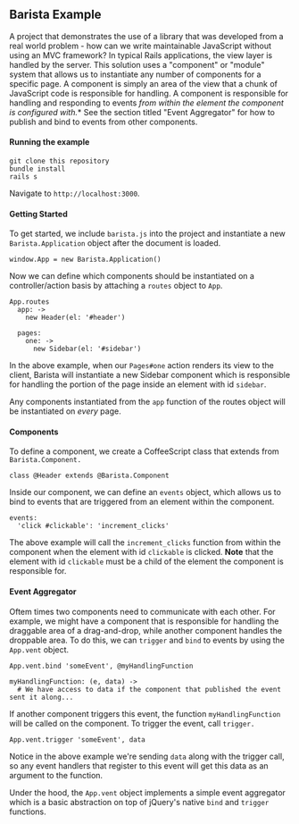 ## Barista Example

A project that demonstrates the use of a library that was developed from a real world problem - how can we write maintainable JavaScript without using an MVC framework? In typical Rails applications, the view layer is handled by the server. This solution uses a "component" or "module" system that allows us to instantiate any number of components for a specific page. A component is simply an area of the view that a chunk of JavaScript code is responsible for handling. A component is responsible for handling and responding to events *from within the element the component is configured with.** See the section titled "Event Aggregator" for how to publish and bind to events from other components.

#### Running the example

```
git clone this repository
bundle install
rails s
```

Navigate to `http://localhost:3000`.

#### Getting Started

To get started, we include `barista.js` into the project and instantiate a new `Barista.Application` object after the document is loaded.

```
window.App = new Barista.Application()
```

Now we can define which components should be instantiated on a controller/action basis by attaching a `routes` object to `App`.

```
App.routes
  app: ->
    new Header(el: '#header')

  pages:
    one: ->
      new Sidebar(el: '#sidebar')
```

In the above example, when our `Pages#one` action renders its view to the client, Barista will instantiate a new Sidebar component which is responsible for handling the portion of the page inside an element with id `sidebar`.

Any components instantiated from the `app` function of the routes object will be instantiated on *every* page.

#### Components

To define a component, we create a CoffeeScript class that extends from `Barista.Component.`

```
class @Header extends @Barista.Component
```

Inside our component, we can define an `events` object, which allows us to bind to events that are triggered from an element within the component.

```
events:
  'click #clickable': 'increment_clicks'
```

The above example will call the `increment_clicks` function from within the component when the element with id `clickable` is clicked. **Note** that the element with id `clickable` must be a child of the element the component is responsible for.

#### Event Aggregator

Oftem times two components need to communicate with each other. For example, we might have a component that is responsible for handling the draggable area of a drag-and-drop, while another component handles the droppable area. To do this, we can `trigger` and `bind` to events by using the `App.vent` object.

```
App.vent.bind 'someEvent', @myHandlingFunction

myHandlingFunction: (e, data) ->
  # We have access to data if the component that published the event sent it along...
```

If another component triggers this event, the function `myHandlingFunction` will be called on the component. To trigger the event, call `trigger.`

```
App.vent.trigger 'someEvent', data
```

Notice in the above example we're sending `data` along with the trigger call, so any event handlers that register to this event will get this data as an argument to the function.

Under the hood, the `App.vent` object implements a simple event aggregator which is a basic abstraction on top of jQuery's native `bind` and `trigger` functions.
